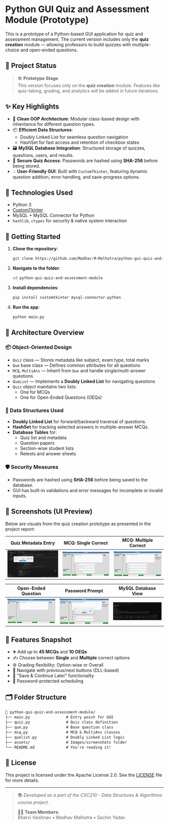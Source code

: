 # Python GUI Quiz and Assessment Module (Prototype)

This is a prototype of a Python-based GUI application for quiz and assessment management. The current version includes only the **quiz creation** module — allowing professors to build quizzes with multiple-choice and open-ended questions.

## 🚧 Project Status

> 🛠️ **Prototype Stage**  
> This version focuses only on the **quiz creation** module. Features like quiz-taking, grading, and analytics will be added in future iterations.

## ✨ Key Highlights

- 🧱 **Clean OOP Architecture**: Modular class-based design with inheritance for different question types.
- 📦 **Efficient Data Structures**:  
  - Doubly Linked List for seamless question navigation  
  - HashSet for fast access and retention of checkbox states  
- 🗃️ **MySQL Database Integration**: Structured storage of quizzes, questions, users, and results.
- 🔐 **Secure Quiz Access**: Passwords are hashed using **SHA-256** before being stored.
- 💡 **User-Friendly GUI**: Built with `CustomTkinter`, featuring dynamic question addition, error handling, and save-progress options.

## 🧰 Technologies Used

- Python 3  
- [CustomTkinter](https://github.com/TomSchimansky/CustomTkinter)  
- MySQL + MySQL Connector for Python  
- `hashlib`, `ctypes` for security & native system interaction  

## 🚀 Getting Started

1. **Clone the repository**:
   ```bash
   git clone https://github.com/Madhav-M-Malhotra/python-gui-quiz-and-assessment-module.git
   ```

2. **Navigate to the folder**:
   ```bash
   cd python-gui-quiz-and-assessment-module
   ```

3. **Install dependencies**:
   ```bash
   pip install customtkinter mysql-connector-python
   ```

4. **Run the app**:
   ```bash
   python main.py
   ```

## 🧠 Architecture Overview

### 📦 Object-Oriented Design

- `Quiz` class — Stores metadata like subject, exam type, total marks
- `Que` base class — Defines common attributes for all questions
- `MCQ`, `MultiAns` — Inherit from `Que` and handle single/multi-answer questions
- `QueList` — Implements a **Doubly Linked List** for navigating questions
- `Quiz` object maintains two lists:
  - One for MCQs
  - One for Open-Ended Questions (OEQs)

### 🧮 Data Structures Used

- **Doubly Linked List** for forward/backward traversal of questions.
- **HashSet** for tracking selected answers in multiple-answer MCQs.
- **Database Tables** for:
  - Quiz list and metadata
  - Question papers
  - Section-wise student lists
  - Retests and answer sheets

### 🛡️ Security Measures

- Passwords are hashed using **SHA-256** before being saved to the database.
- GUI has built-in validations and error messages for incomplete or invalid inputs.

## 📸 Screenshots (UI Preview)

Below are visuals from the quiz creation prototype as presented in the project report:

| Quiz Metadata Entry | MCQ: Single Correct | MCQ: Multiple Correct |
|---------------------|---------------------|------------------------|
| ![Quiz Setup](assets/quiz_setup.png) | ![Single MCQ](assets/single_mcq.png) | ![Multi MCQ](assets/multi_mcq.png) |

| Open-Ended Question | Password Prompt | MySQL Database View |
|---------------------|------------------|----------------------|
| ![OEQ](assets/oeq.png) | ![Password](assets/pwd.png) | ![Database](assets/dbms.png) |

## 📌 Features Snapshot

- ➕ Add up to **45 MCQs** and **10 OEQs**
- ✍️ Choose between **Single** and **Multiple** correct options
- ⚙️ Grading flexibility: Option-wise or Overall
- 🔁 Navigate with previous/next buttons (DLL-based)
- 💾 "Save & Continue Later" functionality
- 🔑 Password-protected scheduling

## 🗂️ Folder Structure

```
📁 python-gui-quiz-and-assessment-module/
├── main.py                # Entry point for GUI
├── quiz.py                # Quiz class definition
├── que.py                 # Base question class
├── mcq.py                 # MCQ & MultiAns classes
├── quelist.py             # Doubly Linked List logic
├── assets/                # Images/screenshots folder
└── README.md              # You're reading it!
```

## 📃 License

This project is licensed under the Apache License 2.0. See the [LICENSE](LICENSE) file for more details.

---

> 📚 *Developed as a part of the CSC210 - Data Structures & Algorithms course project.*
>  
> 👨‍💻 **Team Members**:  
> Bharvi Vaishnav • Madhav Malhotra • Sachin Yadav
